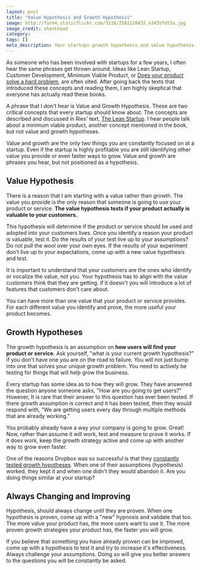 ```yaml
---
layout: post
title: "Value Hypothesis and Growth Hypothesis"
image: http://farm4.staticflickr.com/3118/2581128432_a3455fd53a.jpg
image_credit: shoothead
category: 
tags: []
meta_description: Your startups growth hypothesis and value hypothesis are critical to it's success.
---
```


As someone who has been involved with startups for a few years, I often hear the same phrases get thrown around. Ideas like Lean Startup, Customer Development, Minimum Viable Product, or [Does your product solve a hard problem](/2012/02/solving-hard-problems/), are often sited. After going back the texts that introduced these concepts and reading them, I am highly skeptical that everyone has actually read these books.

A phrase that I don't hear is Value and Growth Hypothesis. These are two critical concepts that every startup should know about. The concepts are described and discussed in Ries' text, [The Lean Startup](http://www.amazon.com/gp/product/0307887898/ref=as_li_ss_tl?ie=UTF8&tag=breharsblo-20&linkCode=as2&camp=1789&creative=390957&creativeASIN=0307887898). I hear people talk about a minimum viable product, another concept mentioned in the book, but not value and growth hypotheses.

Value and growth are the only two things you are constantly focused on at a startup. Even if the startup is highly profitable you are still identifying other value you provide or even faster ways to grow. Value and growth are phrases you hear, but not positioned as a hypothesis.

## Value Hypothesis
There is a reason that I am starting with a value rather than growth. The value you provide is the only reason that someone is going to use your product or service. __The value hypothesis tests if your product actually is valuable to your customers.__

This hypothesis will determine if the product or service should be used and adopted into your customers lives. Once you identify a reason your product is valuable, test it. Do the results of your test live up to your assumptions? Do not pull the wool over your own eyes. If the results of your experiment don't live up to your expectations, come up with a new value hypothesis and test.

It is important to understand that your customers are the ones who identify or vocalize the value, not you. Your hypothesis has to align with the value customers think that they are getting. if it doesn't you will introduce a lot of features that customers don't care about.

You can have more than one value that your product or service provides. For each different value you identify and prove, the more useful your product becomes.

## Growth Hypotheses
The growth hypothesis is an assumption on __how users will find your product or service__. Ask yourself, "what is your current growth hypothesis?" if you don't have one you are on the road to failure. You will not just bump into one that solves your unique growth problem. You need to actively be testing for things that will help grow the business. 

Every startup has some idea as to how they will grow. They have answered the question anyone someone asks, "How are you going to get users?" However, It is rare that their answer to this question has ever been tested. If there growth assumption is correct and it has been tested, then they would respond with, "We are getting users every day through multiple methods that are already working."

You probably already have a way your company is going to grow. Great! Now, rather than assume it will work, test and measure to prove it works. If it does work, keep the growth strategy active and come up with another way to grow even faster.

One of the reasons Dropbox was so successful is that they [constantly tested growth hypotheses](http://blog.kissmetrics.com/dropbox-hacked-growth/). When one of their assumptions (hypothesis) worked, they kept it and when one didn't they would abandon it. Are you doing things similar at your  startup?

## Always Changing and Improving
Hypothesis, should always change until they are proven. When one hypothesis is proven, come up with a "new" hypnosis and validate that too. The more value your product has, the more users want to use it. The more proven growth strategies your product has, the faster you will grow.

If you believe that something you have already proven can be improved, come up with a hypothesis to test it and try to increase it's effectiveness. Always challenge your assumptions. Doing so will give you better answers to the questions you will be constantly be asked.

